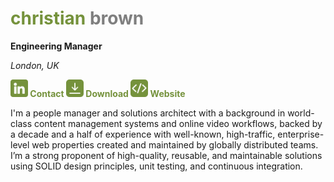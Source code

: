 # <span style="color: #75923C;">christian</span> <span style="color: #7F7F7F;">brown</span>

**Engineering Manager**

*London, UK*

**<a href="https://www.linkedin.com/in/christianjbrown/" style="color: #75923C; text-decoration: none;"><img src="./logos/icon-linkedin.svg" style="width: 2em;"> Contact</a>    <a href="https://christianbrown.uk/assets/docs/christian-brown-cv.pdf" style="color: #75923C; text-decoration: none;"><img src="./logos/icon-download.svg" style="width: 2em;"> Download</a>    <a href="https://christianbrown.uk/" style="color: #75923C; text-decoration: none;"><img src="./logos/icon-website.svg" style="width: 2em;"> Website</a>**


I'm a people manager and solutions architect with a background in world-class content management systems and online video workflows, backed by a decade and a half of experience with well-known, high-traffic, enterprise-level web properties created and maintained by globally distributed teams. I’m a strong proponent of high-quality, reusable, and maintainable solutions using SOLID design principles, unit testing, and continuous integration.
